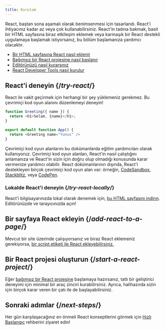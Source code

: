 ```yaml
---
title: Kurulum
---
```


<Intro>

React, baştan sona aşamalı olarak benimsenmesi için tasarlandı. React’i ihtiyacınız kadar az veya çok kullanabilirsiniz. React'in tadına bakmak, basit bir HTML sayfasına biraz etkileşim eklemek veya karmaşık bir React destekli uygulamaya başlamak istiyorsanız, bu bölüm başlamanıza yardımcı olacaktır.

</Intro>

<YouWillLearn isChapter={true}>

* [Bir HTML sayfasına React nasıl eklenir](/learn/add-react-to-a-website)
* [Bağımsız bir React projesine nasıl başlanır](/learn/start-a-new-react-project)
* [Editörünüzü nasıl kurarsınız](/learn/editor-setup)
* [React Developer Tools nasıl kurulur](/learn/react-developer-tools)

</YouWillLearn>

## React'i deneyin {/*try-react*/}

React ile vakit geçirmek için herhangi bir şey yüklemeniz gerekmez. Bu çevrimiçi kod oyun alanını düzenlemeyi deneyin!

<Sandpack>

```js
function Greeting({ name }) {
  return <h1>Selam, {name}</h1>;
}

export default function App() {
  return <Greeting name="Yunus" />
}
```

</Sandpack>

Çevrimiçi kod oyun alanlarını bu dokümanlarda eğitim yardımcıları olarak kullanıyoruz. Çevrimiçi kod oyun alanları, React'in nasıl çalıştığını anlamanıza ve React'in sizin için doğru olup olmadığı konusunda karar vermenize yardımcı olabilir. React dokümanlarının dışında, React'i destekleyen birçok çevrimiçi kod oyun alan var: örneğin, [CodeSandbox](https://codesandbox.io/s/new), [Stackblitz](https://stackblitz.com/fork/react), veya [CodePen](
https://codepen.io/pen?&editors=0010&layout=left&prefill_data_id=3f4569d1-1b11-4bce-bd46-89090eed5ddb).

### Lokalde React'i deneyin {/*try-react-locally*/}

React'i bilgisayarınızda lokal olarak denemek için, [bu HTML sayfasını indirın](https://raw.githubusercontent.com/reactjs/reactjs.org/main/static/html/single-file-example.html). Editörünüzde ve tarayıcınızda açın!

## Bir sayfaya React ekleyin {/*add-react-to-a-page*/}

Mevcut bir site üzerinde çalışıyorsanız ve biraz React eklemeniz gerekiyorsa, [bir script etiketi ile React ekleyebilirsiniz.](/learn/add-react-to-a-website)

## Bir React projesi oluşturun {/*start-a-react-project*/}

Eğer [bağımsız bir React projesine](/learn/start-a-new-react-project) başlamaya hazırsanız, tatlı bir geliştirici deneyimi için minimal bir araç zinciri kurabilirsiniz. Ayrıca, halihazırda sizin için birçok karar veren bir çatı ile de başlayabilirsiniz.

## Sonraki adımlar {/*next-steps*/}

Her gün karşılaşacağınız en önmeli React konseptlerini görmek için [Hızlı Başlangıç](/learn) rehberini ziyaret edin!

